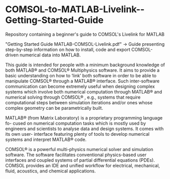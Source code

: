 # COMSOL-to-MATLAB-Livelink--Getting-Started-Guide
Repository containing a beginner's guide to COMSOL's Livelink for MATLAB

"Getting Started Guide MATLAB-COMSOL-Livelink.pdf" $\rightarrow$ Guide presenting step-by-step information on how to install, code and export COMSOL-driven numerical data into MATLAB.

This guide is intended for people with a minimum background knowledge of both MATLAB® and COMSOL®
Multiphysics software. It aims to provide a basic understanding on how to ‘link’ both software in order
to be able to manipulate COMSOL® through a MATLAB® interface. Such inter-software communication
can become extremely useful when designing complex systems which involve both numerical computation
through MATLAB® and numerical solving through COMSOL® , e.g., systems that require computational
steps between simulation iterations and/or ones whose complex geometry can be parametrically built.

MATLAB® (from Matrix Laboratory) is a proprietary programming language fo-
cused on numerical computation tasks which is mostly used by engineers and
scientists to analyse data and design systems. It comes with its own user-
interface featuring plenty of tools to develop numerical systems and interpret
MATLAB® code.

COMSOL® is a powerful multi-physics numerical solver and simulation software.
The software facilitates conventional physics-based user interfaces and coupled
systems of partial differential equations (PDEs). COMSOL provides an IDE
and unified workflow for electrical, mechanical, fluid, acoustics, and chemical
applications.

